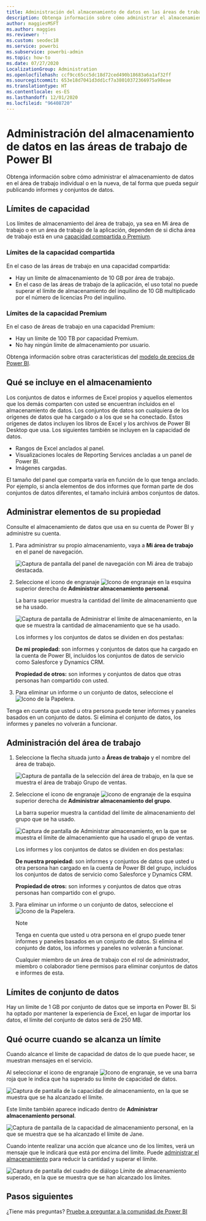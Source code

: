 ```yaml
---
title: Administración del almacenamiento de datos en las áreas de trabajo
description: Obtenga información sobre cómo administrar el almacenamiento de datos en el área de trabajo individual o en la nueva para asegurarse de que puede seguir publicando informes y conjuntos de datos.
author: maggiesMSFT
ms.author: maggies
ms.reviewer: ''
ms.custom: seodec18
ms.service: powerbi
ms.subservice: powerbi-admin
ms.topic: how-to
ms.date: 07/27/2020
LocalizationGroup: Administration
ms.openlocfilehash: ccf9cc65cc5dc18d72ced490b18683a6a1af32ff
ms.sourcegitcommit: 653e18d7041d3dd1cf7a38010372366975a98eae
ms.translationtype: HT
ms.contentlocale: es-ES
ms.lasthandoff: 12/01/2020
ms.locfileid: "96408720"
---
```

# <a name="manage-data-storage-in-power-bi-workspaces"></a>Administración del almacenamiento de datos en las áreas de trabajo de Power BI

Obtenga información sobre cómo administrar el almacenamiento de datos en el área de trabajo individual o en la nueva, de tal forma que pueda seguir publicando informes y conjuntos de datos.

## <a name="capacity-limits"></a>Límites de capacidad

Los límites de almacenamiento del área de trabajo, ya sea en Mi área de trabajo o en un área de trabajo de la aplicación, dependen de si dicha área de trabajo está en una [capacidad compartida o Premium](../fundamentals/service-basic-concepts.md#capacities).

### <a name="shared-capacity-limits"></a>Límites de la capacidad compartida
En el caso de las áreas de trabajo en una capacidad compartida: 

- Hay un límite de almacenamiento de 10 GB por área de trabajo.
- En el caso de las áreas de trabajo de la aplicación, el uso total no puede superar el límite de almacenamiento del inquilino de 10 GB multiplicado por el número de licencias Pro del inquilino.

### <a name="premium-capacity-limits"></a>Límites de la capacidad Premium
En el caso de áreas de trabajo en una capacidad Premium:
- Hay un límite de 100 TB por capacidad Premium.
- No hay ningún límite de almacenamiento por usuario.

Obtenga información sobre otras características del [modelo de precios de Power BI](https://powerbi.microsoft.com/pricing).

## <a name="whats-included-in-storage"></a>Qué se incluye en el almacenamiento

Los conjuntos de datos e informes de Excel propios y aquellos elementos que los demás comparten con usted se encuentran incluidos en el almacenamiento de datos. Los conjuntos de datos son cualquiera de los orígenes de datos que ha cargado o a los que se ha conectado. Estos orígenes de datos incluyen los libros de Excel y los archivos de Power BI Desktop que usa. Los siguientes también se incluyen en la capacidad de datos.

* Rangos de Excel anclados al panel.
* Visualizaciones locales de Reporting Services ancladas a un panel de Power BI.
* Imágenes cargadas.

El tamaño del panel que comparta varía en función de lo que tenga anclado. Por ejemplo, si ancla elementos de dos informes que forman parte de dos conjuntos de datos diferentes, el tamaño incluirá ambos conjuntos de datos.

## <a name="manage-items-you-own"></a>Administrar elementos de su propiedad

Consulte el almacenamiento de datos que usa en su cuenta de Power BI y administre su cuenta.

1. Para administrar su propio almacenamiento, vaya a **Mi área de trabajo** en el panel de navegación.
   
    ![Captura de pantalla del panel de navegación con Mi área de trabajo destacada.](media/service-admin-manage-your-data-storage-in-power-bi/pbi_myworkspace.png)

2. Seleccione el icono de engranaje ![Icono de engranaje](media/service-admin-manage-your-data-storage-in-power-bi/pbi_gearicon.png) en la esquina superior derecha de **Administrar almacenamiento personal**.
   
    La barra superior muestra la cantidad del límite de almacenamiento que se ha usado.
   
    ![Captura de pantalla de Administrar el límite de almacenamiento, en la que se muestra la cantidad de almacenamiento que se ha usado.](media/service-admin-manage-your-data-storage-in-power-bi/pbi_persnlstorage.png)
   
    Los informes y los conjuntos de datos se dividen en dos pestañas:
   
    **De mi propiedad:** son informes y conjuntos de datos que ha cargado en la cuenta de Power BI, incluidos los conjuntos de datos de servicio como Salesforce y Dynamics CRM.  

    **Propiedad de otros:** son informes y conjuntos de datos que otras personas han compartido con usted.
1. Para eliminar un informe o un conjunto de datos, seleccione el ![Icono de la Papelera](media/service-admin-manage-your-data-storage-in-power-bi/pbi_deleteicon.png).

Tenga en cuenta que usted u otra persona puede tener informes y paneles basados en un conjunto de datos. Si elimina el conjunto de datos, los informes y paneles no volverán a funcionar.

## <a name="manage-your-workspace"></a>Administración del área de trabajo
1. Seleccione la flecha situada junto a **Áreas de trabajo** y el nombre del área de trabajo.
   
    ![Captura de pantalla de la selección del área de trabajo, en la que se muestra el área de trabajo Grupo de ventas.](media/service-admin-manage-your-data-storage-in-power-bi/pbi_groupworkspaces.png)
2. Seleccione el icono de engranaje ![icono de engranaje](media/service-admin-manage-your-data-storage-in-power-bi/pbi_gearicon.png) de la esquina superior derecha de **Administrar almacenamiento del grupo**.
   
    La barra superior muestra la cantidad del límite de almacenamiento del grupo que se ha usado.
   
    ![Captura de pantalla de Administrar almacenamiento, en la que se muestra el límite de almacenamiento que ha usado el grupo de ventas.](media/service-admin-manage-your-data-storage-in-power-bi/pbi_groupstorage.png)
   
    Los informes y los conjuntos de datos se dividen en dos pestañas:
   
    **De nuestra propiedad:** son informes y conjuntos de datos que usted u otra persona han cargado en la cuenta de Power BI del grupo, incluidos los conjuntos de datos de servicio como Salesforce y Dynamics CRM.

    **Propiedad de otros:** son informes y conjuntos de datos que otras personas han compartido con el grupo.

3. Para eliminar un informe o un conjunto de datos, seleccione el ![Icono de la Papelera](media/service-admin-manage-your-data-storage-in-power-bi/pbi_deleteicon.png).
   
   > [!NOTE]
   > Tenga en cuenta que usted u otra persona en el grupo puede tener informes y paneles basados en un conjunto de datos. Si elimina el conjunto de datos, los informes y paneles no volverán a funcionar.
   
   Cualquier miembro de un área de trabajo con el rol de administrador, miembro o colaborador tiene permisos para eliminar conjuntos de datos e informes de esta.

## <a name="dataset-limits"></a>Límites de conjunto de datos
Hay un límite de 1 GB por conjunto de datos que se importa en Power BI. Si ha optado por mantener la experiencia de Excel, en lugar de importar los datos, el límite del conjunto de datos será de 250 MB.

## <a name="what-happens-when-you-reach-a-limit"></a>Qué ocurre cuando se alcanza un límite
Cuando alcance el límite de capacidad de datos de lo que puede hacer, se muestran mensajes en el servicio. 

Al seleccionar el icono de engranaje ![Icono de engranaje](media/service-admin-manage-your-data-storage-in-power-bi/pbi_gearicon.png), se ve una barra roja que le indica que ha superado su límite de capacidad de datos.

![Captura de pantalla de la capacidad de almacenamiento, en la que se muestra que se ha alcanzado el límite.](media/service-admin-manage-your-data-storage-in-power-bi/manage-storage-limit.png)

Este límite también aparece indicado dentro de **Administrar almacenamiento personal**.

 ![Captura de pantalla de la capacidad de almacenamiento personal, en la que se muestra que se ha alcanzado el límite de Jane.](media/service-admin-manage-your-data-storage-in-power-bi/manage-storage-limit2.png)

 Cuando intente realizar una acción que alcance uno de los límites, verá un mensaje que le indicará que está por encima del límite. Puede [administrar el almacenamiento](#manage-items-you-own) para reducir la cantidad y superar el límite.

 ![Captura de pantalla del cuadro de diálogo Límite de almacenamiento superado, en la que se muestra que se han alcanzado los límites.](media/service-admin-manage-your-data-storage-in-power-bi/powerbi-pro-over-limit.png)

 ## <a name="next-steps"></a>Pasos siguientes

 ¿Tiene más preguntas? [Pruebe a preguntar a la comunidad de Power BI](https://community.powerbi.com/)
